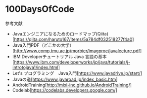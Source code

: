 # 100DaysOfCode
参考文献 
- Javaエンジニアになるためのロードマップ(Qiita)[https://qiita.com/haruto167/items/5a784df032518277f4a0]
- Java入門PDF（どこかの大学）[http://www.comp.tmu.ac.jp/morbier/imagproc/javalecture.pdf]
- IBM Developerチュートリアル Java 言語の基本[https://www.ibm.com/developerworks/jp/java/tutorials/j-introtojava1/index.html]
- Let's プログラミング　Java入門[https://www.javadrive.jp/start/]
- Javaの道[https://www.javaroad.jp/index_basic.htm]
- AndroidTraining[http://mixi-inc.github.io/AndroidTraining/]
- Codelab[https://codelabs.developers.google.com/]